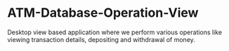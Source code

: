 # ATM-Database-Operation-View

Desktop view based application where we perform various operations like viewing transaction details, depositing and withdrawal of money.

